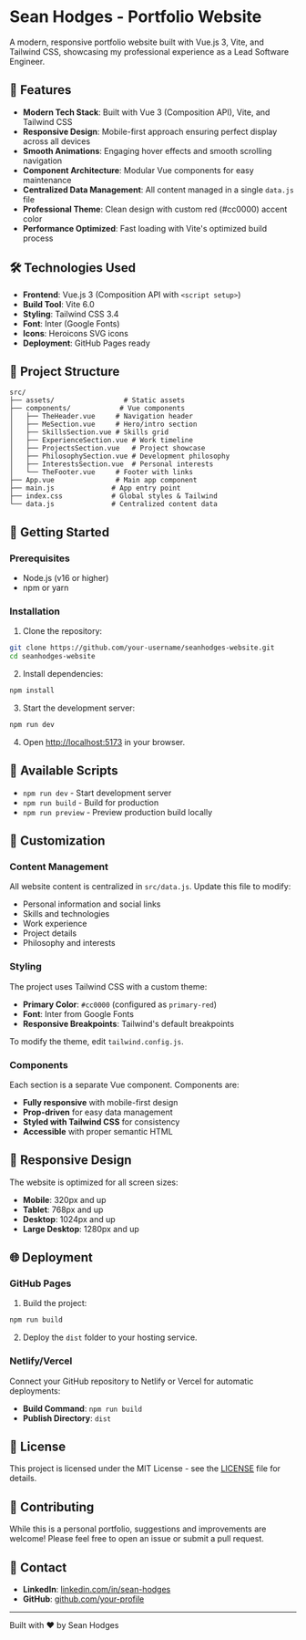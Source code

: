 # Sean Hodges - Portfolio Website

A modern, responsive portfolio website built with Vue.js 3, Vite, and Tailwind CSS, showcasing my professional experience as a Lead Software Engineer.

## 🚀 Features

- **Modern Tech Stack**: Built with Vue 3 (Composition API), Vite, and Tailwind CSS
- **Responsive Design**: Mobile-first approach ensuring perfect display across all devices
- **Smooth Animations**: Engaging hover effects and smooth scrolling navigation
- **Component Architecture**: Modular Vue components for easy maintenance
- **Centralized Data Management**: All content managed in a single `data.js` file
- **Professional Theme**: Clean design with custom red (#cc0000) accent color
- **Performance Optimized**: Fast loading with Vite's optimized build process

## 🛠️ Technologies Used

- **Frontend**: Vue.js 3 (Composition API with `<script setup>`)
- **Build Tool**: Vite 6.0
- **Styling**: Tailwind CSS 3.4
- **Font**: Inter (Google Fonts)
- **Icons**: Heroicons SVG icons
- **Deployment**: GitHub Pages ready

## 📁 Project Structure

```
src/
├── assets/                 # Static assets
├── components/            # Vue components
│   ├── TheHeader.vue     # Navigation header
│   ├── MeSection.vue     # Hero/intro section
│   ├── SkillsSection.vue # Skills grid
│   ├── ExperienceSection.vue # Work timeline
│   ├── ProjectsSection.vue   # Project showcase
│   ├── PhilosophySection.vue # Development philosophy
│   ├── InterestsSection.vue  # Personal interests
│   └── TheFooter.vue     # Footer with links
├── App.vue               # Main app component
├── main.js              # App entry point
├── index.css            # Global styles & Tailwind
└── data.js              # Centralized content data
```

## 🚀 Getting Started

### Prerequisites

- Node.js (v16 or higher)
- npm or yarn

### Installation

1. Clone the repository:
```bash
git clone https://github.com/your-username/seanhodges-website.git
cd seanhodges-website
```

2. Install dependencies:
```bash
npm install
```

3. Start the development server:
```bash
npm run dev
```

4. Open [http://localhost:5173](http://localhost:5173) in your browser.

## 📝 Available Scripts

- `npm run dev` - Start development server
- `npm run build` - Build for production
- `npm run preview` - Preview production build locally

## 🎨 Customization

### Content Management

All website content is centralized in `src/data.js`. Update this file to modify:

- Personal information and social links
- Skills and technologies
- Work experience
- Project details
- Philosophy and interests

### Styling

The project uses Tailwind CSS with a custom theme:

- **Primary Color**: `#cc0000` (configured as `primary-red`)
- **Font**: Inter from Google Fonts
- **Responsive Breakpoints**: Tailwind's default breakpoints

To modify the theme, edit `tailwind.config.js`.

### Components

Each section is a separate Vue component. Components are:

- **Fully responsive** with mobile-first design
- **Prop-driven** for easy data management
- **Styled with Tailwind CSS** for consistency
- **Accessible** with proper semantic HTML

## 📱 Responsive Design

The website is optimized for all screen sizes:

- **Mobile**: 320px and up
- **Tablet**: 768px and up  
- **Desktop**: 1024px and up
- **Large Desktop**: 1280px and up

## 🌐 Deployment

### GitHub Pages

1. Build the project:
```bash
npm run build
```

2. Deploy the `dist` folder to your hosting service.

### Netlify/Vercel

Connect your GitHub repository to Netlify or Vercel for automatic deployments:

- **Build Command**: `npm run build`
- **Publish Directory**: `dist`

## 📄 License

This project is licensed under the MIT License - see the [LICENSE](LICENSE) file for details.

## 🤝 Contributing

While this is a personal portfolio, suggestions and improvements are welcome! Please feel free to open an issue or submit a pull request.

## 📧 Contact

- **LinkedIn**: [linkedin.com/in/sean-hodges](https://www.linkedin.com/in/sean-hodges/)
- **GitHub**: [github.com/your-profile](https://github.com/your-profile)

---

Built with ❤️ by Sean Hodges